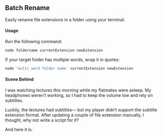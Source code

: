## Batch Rename

Easily rename file extensions in a folder using your terminal.

#### Usage

Run the following command:

```sh
node foldername currentExtension newExtension
```

If your target folder has multiple words, wrap it in quotes:

```sh
node 'multi word folder name' currentExtension newExtension
```

#### Scene Behind

I was watching lectures this morning while my flatmates were asleep. My headphones weren’t working, so I had to keep the volume low and rely on subtitles.

Luckily, the lectures had subtitles— but my player didn’t support the subtitle extension format. After updating a couple of file extension manually, I thought, why not write a script for it?

And here it is.
